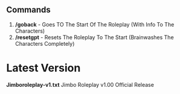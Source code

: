 ## Commands
1. **/goback** - Goes TO The Start Of The Roleplay (With Info To The Characters)
2. **/resetgpt** - Resets The Roleplay To The Start (Brainwashes The Characters Completely)

# Latest Version
**Jimboroleplay-v1.txt**
Jimbo Roleplay v1.00 Official Release
